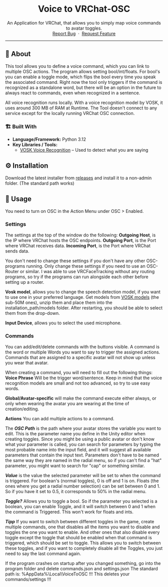 <a id="readme-top"></a>

<br />

<div align="center">
  <h1 align="center">Voice to VRChat-OSC</h1>
  <p align="center">
    An Application for VRChat, that allows you to simply map voice commands to avatar toggles.
    <br />
    <a href="https://github.com/DeMuenu/VoiceToOSC/issues/new?labels=bug&template=bug-report.md">Report Bug</a>
    &nbsp;·&nbsp;
    <a href="https://github.com/DeMuenu/VoiceToOSC/issues/new?labels=enhancement&template=feature-request.md">Request Feature</a>
  </p>
</div>

---

## 📖 About

This tool allows you to define a voice command, which you can link to multiple OSC actions. The program allows setting bool/int/floats. For bool's you can enable a toggle mode, which flips the bool every time you speak the associated command. Right now the tool only triggers if the command is recognized as a standalone word, but there will be an option in the future to always react to commands, even when recognized in a sentence.

All voice recognition runs locally. With a voice recognition model by VOSK, it uses around 300 MB of RAM at Runtime. The Tool doesn't connect to any service except for the locally running VRChat OSC connection.

### 🏗️ Built With

- **Language/Framework:** Python 3.12
- **Key Libraries / Tools:**
  - [VOSK Voice Recognition](https://alphacephei.com/vosk/) – Used to detect what you are saying

## ⚙️ Installation

Download the latest installer from [releases](https://github.com/DeMuenu/VoiceToOSC/releases) and install it to a non-admin folder. (The standard path works)

## 🚀 Usage
You need to turn on OSC in the Action Menu under OSC > Enabled.

### Settings
The settings at the top of the window do the following:
**Outgoing Host**, is the IP where VRChat hosts the OSC endpoints.
**Outgoing Port**, is the Port where VRChat receives data.
**Incoming Port**, is the Port where VRChat sends data.

You don't need to change these settings if you don't have any other OSC-programs running. Only change these settings if you need to use an OSC-Router or similar. I was able to use VRCFaceTracking without any routing programs, so try if the programs can run alongside each other before setting up a router.

**Vosk model**, allows you to change the speech detection model, if you want to use one in your preferred language.
Get models from [VOSK models](https://alphacephei.com/vosk/models) (the sub-50M ones), unzip them and place them into the installation_path/models folder. After restarting, you should be able to select them from the drop-down.

**Input Device**, allows you to select the used microphone.

### Commands
You can add/edit/delete commands with the buttons visible. A command is the word or multiple Words you want to say to trigger the assigned actions. Commands that are assigned to a specific avatar will not show up unless you wear that avatar.

When creating a command, you will need to fill out the following things:
**Voice Phrase** Will be the trigger word/sentence. Keep in mind that the voice recognition models are small and not too advanced, so try to use easy words.

**Global/Avatar-specific** will make the command execute either always, or only when wearing the avatar you are wearing at the time of creation/editing.

**Actions**
You can add multiple actions to a command.

The ***OSC Path*** is the path where your avatar stores the variable you want to edit. This is the parameter name you define in the Unity editor when creating toggles. Since you might be using a public avatar or don't know what your parameter is called, you can search for parameters by typing the most probable name into the input field, and it will suggest all available parameters that contain the input text. Parameters don't have to be named the same way they are named in the radial menu, so if you can't find a "hat" parameter, you might want to search for "cap" or something similar. 

***Value*** is the value the selected parameter will be set to when the command is triggered. For boolean's (normal toggles), 0 is off and 1 is on. Floats (the ones where you get a radial number selection) can be set between 0 and 1. So if you have it set to 0.5, it corresponds to 50% in the radial menu. 

***Toggle?*** Allows you to toggle a bool. So if the parameter you selected is a boolean, you can enable Toggle, and it will switch between 0 and 1 when the command is Triggered. This won't work for floats and ints. 


***Tipp*** If you want to switch between different toggles in the game, create multiple commands, one that disables all the items you want to disable and toggles the one you want to enable. And other ones that also disable every toggle except the toggle that should be enabled when that command is triggered, which should be set to toggle. This allows you to switch between these toggles, and if you want to completely disable all the Toggles, you just need to say the last command again.


If the program crashes on startup after you changed something, go into the program folder and delete commands.json and settings.json
The standard path is: %AppData%\Local\VoiceToOSC  !!! This deletes your commands/settings !!!



